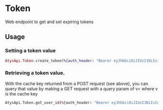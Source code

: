 # Token

Web endpoint to get and set expiring tokens

## Usage

### Setting a token value

```elixir
AtysApi.Token.create_token(%{auth_header: "Bearer eyJhbGciOiJIUzI1NiIsInR5cCI6IkpXVCJ9.eyJpc3MiOiJhdXRoIn0.KZIiseeYISnFQXDFAIx9MPAftLfdvY7uABGBpl21Aww", request_id: 1, user_id: 42})
```

### Retrieving a token value.
With the cache key returned from a POST request (see above), you can query that value by making a GET request with a query param of v= where v is the cache key

```bash
AtysApi.Token.get_user_id(%{auth_header: "Bearer eyJhbGciOiJIUzI1NiIsInR5cCI6IkpXVCJ9.eyJpc3MiOiJhdXRoIn0.KZIiseeYISnFQXDFAIx9MPAftLfdvY7uABGBpl21Aww", request_id: 1, token: "TOKEN_GOES_HERE})
```
